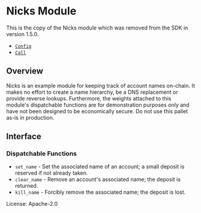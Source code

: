 # Nicks Module

This is the copy of the Nicks module which was removed from the SDK in version 1.5.0.

- [`Config`](https://docs.rs/pallet-nicks/latest/pallet_nicks/pallet/trait.Config.html)
- [`Call`](https://docs.rs/pallet-nicks/latest/pallet_nicks/pallet/enum.Call.html)

## Overview

Nicks is an example module for keeping track of account names on-chain. It makes no effort to
create a name hierarchy, be a DNS replacement or provide reverse lookups. Furthermore, the
weights attached to this module's dispatchable functions are for demonstration purposes only and
have not been designed to be economically secure. Do not use this pallet as-is in production.

## Interface

### Dispatchable Functions

- `set_name` - Set the associated name of an account; a small deposit is reserved if not already
  taken.
- `clear_name` - Remove an account's associated name; the deposit is returned.
- `kill_name` - Forcibly remove the associated name; the deposit is lost.

[`Call`]: ./enum.Call.html
[`Config`]: ./trait.Config.html

License: Apache-2.0
